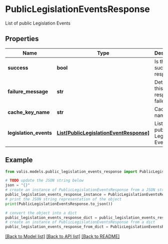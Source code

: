 # PublicLegislationEventsResponse

List of public Legislation Events

## Properties

Name | Type | Description | Notes
------------ | ------------- | ------------- | -------------
**success** | **bool** | Is this a successful response? | [optional] 
**failure_message** | **str** | Details if this response failed | [optional] 
**cache_key_name** | **str** | CacheKey name | [optional] 
**legislation_events** | [**List[PublicLegislationEventResponse]**](PublicLegislationEventResponse.md) | List of public Legislation Events | [optional] 

## Example

```python
from valis.models.public_legislation_events_response import PublicLegislationEventsResponse

# TODO update the JSON string below
json = "{}"
# create an instance of PublicLegislationEventsResponse from a JSON string
public_legislation_events_response_instance = PublicLegislationEventsResponse.from_json(json)
# print the JSON string representation of the object
print(PublicLegislationEventsResponse.to_json())

# convert the object into a dict
public_legislation_events_response_dict = public_legislation_events_response_instance.to_dict()
# create an instance of PublicLegislationEventsResponse from a dict
public_legislation_events_response_from_dict = PublicLegislationEventsResponse.from_dict(public_legislation_events_response_dict)
```
[[Back to Model list]](../README.md#documentation-for-models) [[Back to API list]](../README.md#documentation-for-api-endpoints) [[Back to README]](../README.md)



